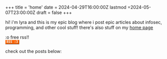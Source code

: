 +++
title = 'home'
date = 2024-04-29T16:00:00Z
lastmod =2024-05-07T23:00:00Z
draft = false
+++

hi! i'm lyra and this is my epic blog where i post epic articles about infosec, programming, and other cool stuff! there's also stuff on my [home page](/)

:o free rss!!   
<a href="/blog/posts/index.xml"><span style="display:inline-block;height:12px;border-top:solid 1px #FFC8A4;border-bottom:solid 1px #3F1A01; border-left:solid 1px #FF9A57;border-right:solid 1px #7D3302;color:#FFF;background:#F60;font-family:monospace;font-weight:bold;text-shadow:1px 1px 2px #0004;line-height:12px;font-size:10px;padding: 0 3px">RSS :3</span></a>

check out the posts below: